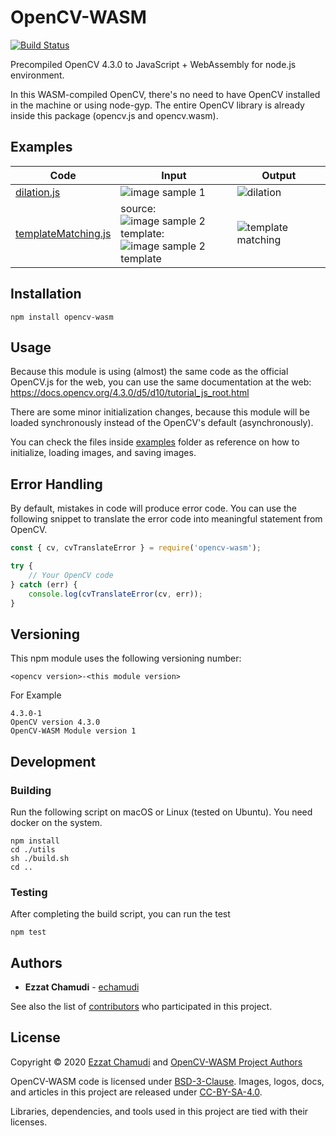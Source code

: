 # OpenCV-WASM

[![Build Status](https://travis-ci.org/echamudi/opencv-wasm.svg?branch=master)](https://travis-ci.org/echamudi/opencv-wasm)

Precompiled OpenCV 4.3.0 to JavaScript + WebAssembly for node.js environment.

In this WASM-compiled OpenCV, there's no need to have OpenCV installed in the machine or using node-gyp.
The entire OpenCV library is already inside this package (opencv.js and opencv.wasm).

## Examples

| Code | Input | Output |
|---|---|---|
| [dilation.js](https://github.com/echamudi/opencv-wasm/blob/master/examples/dilation.js) | ![image sample 1](https://github.com/echamudi/opencv-wasm/blob/develop/examples/input/image-sample-1.jpg?raw=true) | ![dilation](https://github.com/echamudi/opencv-wasm/blob/develop/examples/expected-output/dilation.png?raw=true) |
| [templateMatching.js](https://github.com/echamudi/opencv-wasm/blob/master/examples/templateMatching.js) | source:<br>![image sample 2](https://github.com/echamudi/opencv-wasm/blob/develop/examples/input/image-sample-2.png?raw=true) <br>template:<br> ![image sample 2 template](https://github.com/echamudi/opencv-wasm/blob/develop/examples/input/image-sample-2-template.png?raw=true) | ![template matching](https://github.com/echamudi/opencv-wasm/blob/develop/examples/expected-output/template-matching.png?raw=true) |

## Installation
```
npm install opencv-wasm
```

## Usage

Because this module is using (almost) the same code as the official OpenCV.js for the web, you can use the same documentation at the web: https://docs.opencv.org/4.3.0/d5/d10/tutorial_js_root.html

There are some minor initialization changes, because this module will be loaded synchronously instead of the OpenCV's default (asynchronously). 

You can check the files inside [examples](https://github.com/echamudi/opencv-wasm/tree/master/examples) folder as reference on how to initialize, loading images, and saving images.

## Error Handling

By default, mistakes in code will produce error code. You can use the following snippet to translate the error code into meaningful statement from OpenCV.

```js
const { cv, cvTranslateError } = require('opencv-wasm');

try {
    // Your OpenCV code
} catch (err) {
    console.log(cvTranslateError(cv, err));
}
```

## Versioning

This npm module uses the following versioning number:
```
<opencv version>-<this module version>
```
For Example
```
4.3.0-1
OpenCV version 4.3.0
OpenCV-WASM Module version 1
```

## Development

### Building

Run the following script on macOS or Linux (tested on Ubuntu). You need docker on the system.

```
npm install
cd ./utils
sh ./build.sh
cd ..
```

### Testing

After completing the build script, you can run the test

```
npm test
```

## Authors

* **Ezzat Chamudi** - [echamudi](https://github.com/echamudi)

See also the list of [contributors](https://github.com/echamudi/opencv-wasm/graphs/contributors) who participated in this project.

## License

Copyright © 2020 [Ezzat Chamudi](https://github.com/echamudi) and [OpenCV-WASM Project Authors](https://github.com/echamudi/opencv-wasm/graphs/contributors)

OpenCV-WASM code is licensed under [BSD-3-Clause](https://opensource.org/licenses/BSD-3-Clause). Images, logos, docs, and articles in this project are released under [CC-BY-SA-4.0](https://creativecommons.org/licenses/by-sa/4.0/legalcode).

Libraries, dependencies, and tools used in this project are tied with their licenses.
